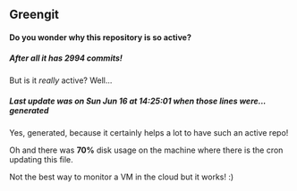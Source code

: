 ## Greengit

#### Do you wonder why this repository is so active?

##### After all it has 2994 commits!

But is it *really* active? Well...

##### Last update was on Sun Jun 16 at 14:25:01 when those lines were... generated

Yes, generated, because it certainly helps a lot to have such an active repo!

Oh and there was **70%** disk usage on the machine
where there is the cron updating this file.

Not the best way to monitor a VM in the cloud but it works! :)
